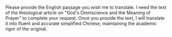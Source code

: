 Please provide the English passage you wish me to translate.  I need the text of the theological article on "God's Omniscience and the Meaning of Prayer" to complete your request.  Once you provide the text, I will translate it into fluent and accurate simplified Chinese, maintaining the academic rigor of the original.
